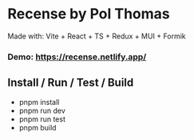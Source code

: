 # Recense by Pol Thomas

Made with: Vite + React + TS + Redux + MUI + Formik

### Demo: https://recense.netlify.app/

## Install / Run / Test / Build
- pnpm install
- pnpm run dev
- pnpm run test
- pnpm build